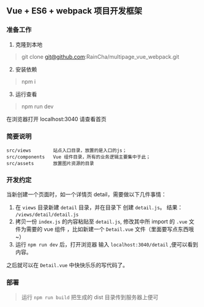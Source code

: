 Vue + ES6 + webpack 项目开发框架
---
### 准备工作

1. 克隆到本地

> git clone git@github.com:RainCha/multipage_vue_webpack.git

2. 安装依赖

> npm i

3. 运行查看

> npm run dev

在浏览器打开 localhost:3040 请查看首页

### 简要说明
```
src/views        站点入口目录，放置的是入口的js；
src/components   Vue 组件目录，所有的业务逻辑主要集中于此；
src/assets       放置图片资源的目录
```

### 开发约定

当新创建一个页面时，如一个详情页 detail，需要做以下几件事情：

1. 在 `views` 目录新建 `detail` 目录，并在目录下 创建 `detail.js`。 结果： `/views/detail/detail.js`
2. 拷贝一份 `index.js` 的内容粘贴至 `detail.js`, 修改其中所 import 的 `.vue` 文件为需要的 vue 组件 ，比如新建一个 `Detail.vue` 文件（里面要写点东西哦~）
3. 运行 `npm run dev` 后，打开浏览器 输入 `localhost:3040/detail` ,便可以看到内容。

之后就可以在 `Detail.vue` 中快快乐乐的写代码了。


### 部署

> 运行 `npm run build` 把生成的 dist 目录传到服务器上便可
